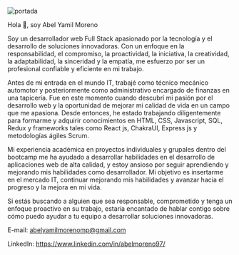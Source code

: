 ![portada](https://user-images.githubusercontent.com/113840807/218283385-208db2a5-6f7c-4ae8-8687-a3a949033d8e.jpg)

Hola 👋, soy Abel Yamil Moreno

Soy un desarrollador web Full Stack apasionado por la tecnología y el desarrollo de soluciones innovadoras. Con un enfoque en la responsabilidad, el compromiso, la proactividad, la iniciativa, la creatividad, la adaptabilidad, la sinceridad y la empatía, me esfuerzo por ser un profesional confiable y eficiente en mi trabajo.

Antes de mi entrada en el mundo IT, trabajé como técnico mecánico automotor y posteriormente como administrativo encargado de finanzas en una tapicería. Fue en este momento cuando descubrí mi pasión por el desarrollo web y la oportunidad de mejorar mi calidad de vida en un campo que me apasiona. Desde entonces, he estado trabajando diligentemente para formarme y adquirir conocimientos en HTML, CSS, Javascript, SQL, Redux y frameworks tales como React js, ChakraUI, Express js y metodologías ágiles Scrum.

Mi experiencia académica en proyectos individuales y grupales dentro del bootcamp me ha ayudado a desarrollar habilidades en el desarrollo de aplicaciones web de alta calidad, y estoy ansioso por seguir aprendiendo y mejorando mis habilidades como desarrollador. Mi objetivo es insertarme en el mercado IT, continuar mejorando mis habilidades y avanzar hacia el progreso y la mejora en mi vida.

Si estás buscando a alguien que sea responsable, comprometido y tenga un enfoque proactivo en su trabajo, estaría encantado de hablar contigo sobre cómo puedo ayudar a tu equipo a desarrollar soluciones innovadoras.


E-mail: abelyamilmorenomp@gmail.com

LinkedIn: https://www.linkedin.com/in/abelmoreno97/
